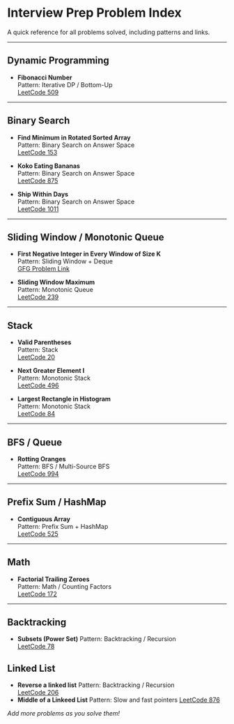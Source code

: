 # Interview Prep Problem Index

A quick reference for all problems solved, including patterns and links.

---

## Dynamic Programming

- **Fibonacci Number**  
  Pattern: Iterative DP / Bottom-Up  
  [LeetCode 509](https://leetcode.com/problems/fibonacci-number/)

---

## Binary Search

- **Find Minimum in Rotated Sorted Array**  
  Pattern: Binary Search on Answer Space  
  [LeetCode 153](https://leetcode.com/problems/find-minimum-in-rotated-sorted-array/)

- **Koko Eating Bananas**  
  Pattern: Binary Search on Answer Space  
  [LeetCode 875](https://leetcode.com/problems/koko-eating-bananas/)

- **Ship Within Days**  
  Pattern: Binary Search on Answer Space  
  [LeetCode 1011](https://leetcode.com/problems/capacity-to-ship-packages-within-d-days/)

---

## Sliding Window / Monotonic Queue

- **First Negative Integer in Every Window of Size K**  
  Pattern: Sliding Window + Deque  
  [GFG Problem Link](https://practice.geeksforgeeks.org/problems/first-negative-integer-in-every-window-of-size-k/0)

- **Sliding Window Maximum**  
  Pattern: Monotonic Queue  
  [LeetCode 239](https://leetcode.com/problems/sliding-window-maximum/)

---

## Stack

- **Valid Parentheses**  
  Pattern: Stack  
  [LeetCode 20](https://leetcode.com/problems/valid-parentheses/)

- **Next Greater Element I**  
  Pattern: Monotonic Stack  
  [LeetCode 496](https://leetcode.com/problems/next-greater-element-i/)

- **Largest Rectangle in Histogram**  
  Pattern: Monotonic Stack  
  [LeetCode 84](https://leetcode.com/problems/largest-rectangle-in-histogram/)

---

## BFS / Queue

- **Rotting Oranges**  
  Pattern: BFS / Multi-Source BFS  
  [LeetCode 994](https://leetcode.com/problems/rotting-oranges/)

---

## Prefix Sum / HashMap

- **Contiguous Array**  
  Pattern: Prefix Sum + HashMap  
  [LeetCode 525](https://leetcode.com/problems/contiguous-array/)

---

## Math

- **Factorial Trailing Zeroes**  
  Pattern: Math / Counting Factors  
  [LeetCode 172](https://leetcode.com/problems/factorial-trailing-zeroes/)

---

## Backtracking

- **Subsets (Power Set)**
  Pattern: Backtracking / Recursion  
  [LeetCode 78](https://leetcode.com/problems/subsets/)

## Linked List

- **Reverse a linked list**
  Pattern: Backtracking / Recursion  
  [LeetCode 206](https://leetcode.com/problems/reverse-linked-list/)
- **Middle of a Linkeed List**
  Pattern: Slow and fast pointers 
  [LeetCode 876](https://leetcode.com/problems/middle-of-the-linked-list/)

_Add more problems as you solve them!_